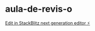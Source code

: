 # aula-de-revis-o

[Edit in StackBlitz next generation editor ⚡️](https://stackblitz.com/~/github.com/willyanelima/aula-de-revis-o)